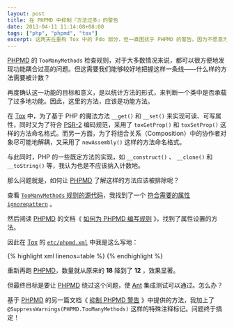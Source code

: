 ```yaml
---
layout: post
title: 在 PHPMD 中抑制『方法过多』的警告
date: 2013-04-11 11:14:08+08:00
tags: ["php", "phpmd", "tox"]
excerpt: 这两天在重构 Tox 中的 Pdo 部分，但一直困扰于 PHPMD 的警告。因为不愿意为了消除警告而无意义地继承拆分，因此小研究了一下 PHPMD 的用法。
---
```


[PHPMD][] 的 `TooManyMethods` 检查规则，对于大多数情况来说，都可以很方便地发现功能耦合过高的问题。但这需要我们能够较好地把握这样一条线——什么样的方法需要被计数？

再度确认这一功能的目标和意义，是以统计方法的形式，来判断一个类中是否承载了过多地功能。因此，这里的方法，应该是功能方法。

在 [Tox][] 中，为了基于 PHP 的魔法方法 `__get()` 和 `__set()` 来实现可读、可写属性，同时又为了符合 [PSR-2][] 编码规范，采用了 `toxGetProp()` 和 `toxSetProp()` 这样的方法命名格式。而另一方面，为了将组合关系（Composition）中的协作者对象尽可能地解耦，又采用了 `newAssembly()` 这样的方法命名格式。

与此同时，PHP 的一些既定方法的实现，如 `__construct()` 、 `__clone()` 和 `__toString()` 等，我认为也是不应该纳入计数地。

那么问题就是，如何让 [PHPMD][] 了解这样的方法应该被排除呢？

[PHPMD]: http://phpmd.org
[Tox]: https://github.com/php-tox/tox
[PSR-2]: https://github.com/php-fig/fig-standards/blob/master/accepted/PSR-2-coding-style-guide.md

<a name="more"></a>

查看 [`TooManyMethods` 规则的源代码](https://github.com/phpmd/phpmd/blob/master/src/main/php/PHP/PMD/Rule/Design/TooManyMethods.php#L129)，我找到了一个 [符合需要的属性 `ignorepattern`](https://github.com/phpmd/phpmd/blob/master/src/main/php/PHP/PMD/Rule/Design/TooManyMethods.php#L94) 。

然后阅读 [PHPMD][] 的文档《 [如何为 PHPMD 编写规则](http://phpmd.org/documentation/writing-a-phpmd-rule.html) 》，找到了属性设置的方法。

因此在 [Tox][] 的 [`etc/phpmd.xml`](https://github.com/php-tox/tox/blob/master/etc/phpmd.xml) 中我是这么写地：

{% highlight xml linenos=table %}
  <rule ref="rulesets/codesize.xml/TooManyMethods">
    <properties>
      <property name="ignorepattern"
                value="@^((tox[GS]|[gs])et|new|__).+$@"
                description="Ignores Tox-specific getters/setters, composite factors and PHP internal magic methods."
      />
    </properties>
  </rule>
{% endhighlight %}

重新再跑 [PHPMD][]，数量就从原来的 **18** 降到了 **12** ，效果显著。

但最终目标是要让 [PHPMD][] 绕过这个问题，使 [Ant][] 集成测试可以通过。怎么办？

基于 [PHPMD][] 的另一篇文档《 [抑制 PHPMD 警告](http://phpmd.org/documentation/suppress-warnings.html) 》中提供的方法，我加上了 `@SuppressWarnings(PHPMD.TooManyMethods)` 这样的特殊注释标记。问题终于搞定！

[Ant]: http://ant.apache.org
